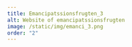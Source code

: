 ```yaml
---
title: Emancipatssionsfrugten_3
alt: Website of emancipatssionsfrugten
image: /static/img/emanci_3.png
order: "2"
---
```

